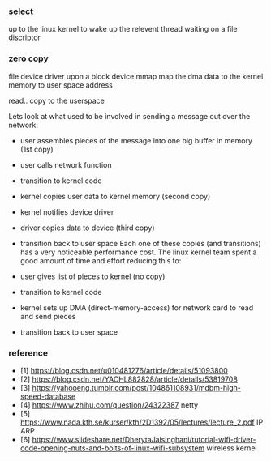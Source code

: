 ### select
up to the linux kernel to wake up the relevent thread waiting on a file discriptor

### zero copy
file device driver upon a block device
mmap map the dma data to the kernel memory to user space address

read.. copy to the userspace

Lets look at what used to be involved in sending a message out over the network:

* user assembles pieces of the message into one big buffer in memory (1st copy)
* user calls network function
* transition to kernel code
* kernel copies user data to kernel memory (second copy)
* kernel notifies device driver
* driver copies data to device (third copy)
* transition back to user space
Each one of these copies (and transitions) has a very noticeable performance cost. The linux kernel team spent a good amount of time and effort reducing this to:

* user gives list of pieces to kernel (no copy)
* transition to kernel code
* kernel sets up DMA (direct-memory-access) for network card to read and send pieces
* transition back to user space
### reference
* [1] https://blog.csdn.net/u010481276/article/details/51093800
* [2] https://blog.csdn.net/YACHL882828/article/details/53819708
* [3] https://yahooeng.tumblr.com/post/104861108931/mdbm-high-speed-database
* [4] https://www.zhihu.com/question/24322387 netty
* [5] https://www.nada.kth.se/kurser/kth/2D1392/05/lectures/lecture_2.pdf IP ARP
* [6] https://www.slideshare.net/DherytaJaisinghani/tutorial-wifi-driver-code-opening-nuts-and-bolts-of-linux-wifi-subsystem wireless kernel
